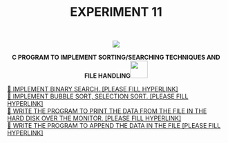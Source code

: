 <h1 align="center">EXPERIMENT 11</h1>
<!-- PROJECT LOGO -->
<br />
<p align="center">
  <a href="https://github.com/DHANOLA/CLASS-NOTIX/edit/root/SEMESTER%201/PROGRAMMING%20AND%20DATA%20STRUCTURES%20LAB/EXPERIMENT%2011">
    <img src="https://media.giphy.com/media/xTiTnJ2RwAGC5RaWhq/giphy.gif" >
  </a>

  

  <p align="center">
  <b> C PROGRAM TO IMPLEMENT SORTING/SEARCHING TECHNIQUES AND FILE HANDLING<img src="https://media.giphy.com/media/2L1KmLRW5HOY9NRxqM/giphy.gif" width="40" height="40" /></b>
    <br />
   
  </p>
</p>



 <a href="" style="color: ">👒 IMPLEMENT BINARY SEARCH. [PLEASE FILL HYPERLINK]</a><br />
     <a href="" style="color: ">👒 IMPLEMENT BUBBLE SORT, SELECTION SORT. [PLEASE FILL HYPERLINK]</a><br />
     <a href="" style="color: ">👒 WRITE THE PROGRAM TO PRINT THE DATA FROM THE FILE IN THE HARD DISK OVER THE MONITOR. [PLEASE FILL HYPERLINK]</a><br />
     <a href="" style="color: ">👒 WRITE THE PROGRAM TO APPEND THE DATA IN THE FILE [PLEASE FILL HYPERLINK]</a><br />
    
    


